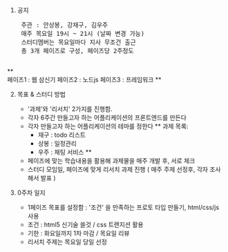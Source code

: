 1. 공지
	<pre>
	주관 : 안상봉, 강재구, 김우주
	매주 목요일 19시 ~ 21시 (날짜 변경 가능)
	스터디멤버는 목요일마다 지사 무조건 출근
	총 3개 페이즈로 구성, 페이즈당 2주정도
	</pre>
**	
	페이즈1 : 웹 삼신기
	페이즈2 : 노드js
	페이즈3 : 프레임워크
**

2. 목표 & 스터디 방법
	- '과제'와 '리서치' 2가지를 진행함.
	- 각자 6주간 만들고자 하는 어플리케이션의 프론트엔드를 만든다
	- 각자 만들고자 하는 어플리케이션의 테마를 정한다
** 
	과제 목록:
		- 재구 : todo 리스트
		- 상봉 : 일정관리
		- 우주 : 채팅 서비스
**	    
    - 페이즈에 맞는 학습내용을 활용해 과제물을 매주 개발 후, 서로 체크
    - 스터디 모임일, 페이즈에 맞게 리서치 과제 진행 ( 매주 주제 선정후, 각자 조사해서 발표 )

3. 0주차 일지
	- 1페이즈 목표를 설정함 : '조건' 을 만족하는 프로토 타입 만들기, html/css/js 사용
	- 조건 : html5 신기술 쓸것 / css 트랜지션 활용
	- 기한 : 화요일까지 1차 마감 / 목요일 리뷰
	- 리서치 주제는 목요일 당일 선정
